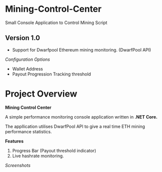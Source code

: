 # Mining-Control-Center
Small Console Application to Control Mining Script

## Version 1.0

- Support for Dwarfpool Ethereum mining monitoring. (DwarfPool API)

*Configuration Options*
  
- Wallet Address
- Payout Progression Tracking threshold

# Project Overview

__Mining Control Center__

A simple performance monitoring console application written in **.NET Core.** 

The appllication utilises DwarfPool API to give a real time ETH mining performance statistics. 

**Features**
1. Progress Bar (Payout threshold indicator)
2. Live hashrate monitoring.

_Screenshots_


